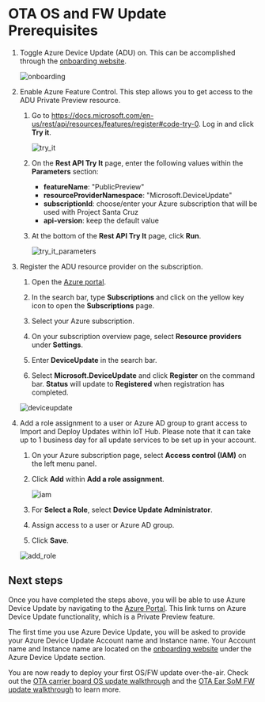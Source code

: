 # OTA OS and FW Update Prerequisites

1. Toggle Azure Device Update (ADU) on. This can be accomplished through the [onboarding website](https://github.com/microsoft/Project-Santa-Cruz-Private-Preview/blob/main/user-guides/getting_started/azure-subscription-onboarding.md).

    ![onboarding](https://github.com/microsoft/Project-Santa-Cruz-Private-Preview/blob/main/user-guides/getting_started/getting_started_images/onboarding_dps_adu.png)

1. Enable Azure Feature Control. This step allows you to get access to the ADU Private Preview resource.

    1. Go to https://docs.microsoft.com/en-us/rest/api/resources/features/register#code-try-0. Log in and click **Try it**.

        ![try_it](https://github.com/microsoft/Project-Santa-Cruz-Preview/blob/main/user-guides/updating/images/prereqs_try_it.png)

    1. On the **Rest API Try It** page, enter the following values within the **Parameters** section:
        - **featureName**: "PublicPreview"  
        - **resourceProviderNamespace**: "Microsoft.DeviceUpdate"  
        - **subscriptionId**: choose/enter your Azure subscription that will be used with Project Santa Cruz  
        - **api-version**: keep the default value

    1. At the bottom of the **Rest API Try It** page, click **Run**.

        ![try_it_parameters](https://github.com/microsoft/Project-Santa-Cruz-Preview/blob/main/user-guides/updating/images/prereqs_try_it_parameters.png)

1. Register the ADU resource provider on the subscription.

    1. Open the [Azure portal](https://ms.portal.azure.com/#home).

    1. In the search bar, type **Subscriptions** and click on the yellow key icon to open the **Subscriptions** page.

    1. Select your Azure subscription.

    1. On your subscription overview page, select **Resource providers** under **Settings**.

    1. Enter **DeviceUpdate** in the search bar.

    1. Select **Microsoft.DeviceUpdate** and click **Register** on the command bar. **Status** will update to **Registered** when registration has completed.  

    ![deviceupdate](https://github.com/microsoft/Project-Santa-Cruz-Preview/blob/main/user-guides/updating/images/prereqs_deviceupdate.png)

1. Add a role assignment to a user or Azure AD group to grant access to Import and Deploy Updates within IoT Hub. Please note that it can take up to 1 business day for all update services to be set up in your account.

    1. On your Azure subscription page, select **Access control (IAM)** on the left menu panel.

    1. Click **Add** within **Add a role assignment**.

        ![iam](https://github.com/microsoft/Project-Santa-Cruz-Preview/blob/main/user-guides/updating/images/prereqs_iam.png)

    1. For **Select a Role**, select **Device Update Administrator**.

    1. Assign access to a user or Azure AD group.

    1. Click **Save**.

    ![add_role](https://github.com/microsoft/Project-Santa-Cruz-Preview/blob/main/user-guides/updating/images/prereqs_add_role.png)

## Next steps

Once you have completed the steps above, you will be able to use Azure Device Update by navigating to the [Azure Portal](https://portal.azure.com/?feature.canmodifystamps=true&Microsoft_Azure_Iothub=aduprod). This link turns on Azure Device Update functionality, which is a Private Preview feature.

The first time you use Azure Device Update, you will be asked to provide your Azure Device Update Account name and Instance name. Your Account name and Instance name are located on the [onboarding website](https://aka.ms/projectsantacruz) under the Azure Device Update section.

You are now ready to deploy your first OS/FW update over-the-air. Check out the [OTA carrier board OS update walkthrough](https://github.com/microsoft/Project-Santa-Cruz-Private-Preview/blob/main/user-guides/updating/ota_update.md) and the [OTA Ear SoM FW update walkthrough](https://github.com/microsoft/Project-Santa-Cruz-Private-Preview/blob/main/user-guides/updating/ear_som_firmware.md) to learn more.
